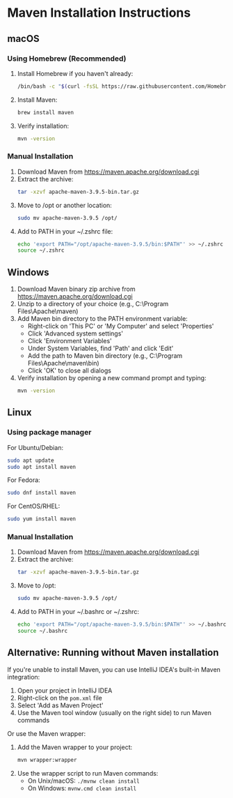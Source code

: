 # Maven Installation Instructions

## macOS

### Using Homebrew (Recommended)

1. Install Homebrew if you haven't already:
   ```bash
   /bin/bash -c "$(curl -fsSL https://raw.githubusercontent.com/Homebrew/install/HEAD/install.sh)"
   ```

2. Install Maven:
   ```bash
   brew install maven
   ```

3. Verify installation:
   ```bash
   mvn -version
   ```

### Manual Installation

1. Download Maven from https://maven.apache.org/download.cgi
2. Extract the archive:
   ```bash
   tar -xzvf apache-maven-3.9.5-bin.tar.gz
   ```
3. Move to /opt or another location:
   ```bash
   sudo mv apache-maven-3.9.5 /opt/
   ```
4. Add to PATH in your ~/.zshrc file:
   ```bash
   echo 'export PATH="/opt/apache-maven-3.9.5/bin:$PATH"' >> ~/.zshrc
   source ~/.zshrc
   ```

## Windows

1. Download Maven binary zip archive from https://maven.apache.org/download.cgi
2. Unzip to a directory of your choice (e.g., C:\Program Files\Apache\maven)
3. Add Maven bin directory to the PATH environment variable:
   - Right-click on 'This PC' or 'My Computer' and select 'Properties'
   - Click 'Advanced system settings'
   - Click 'Environment Variables'
   - Under System Variables, find 'Path' and click 'Edit'
   - Add the path to Maven bin directory (e.g., C:\Program Files\Apache\maven\bin)
   - Click 'OK' to close all dialogs
4. Verify installation by opening a new command prompt and typing:
   ```cmd
   mvn -version
   ```

## Linux

### Using package manager

For Ubuntu/Debian:
```bash
sudo apt update
sudo apt install maven
```

For Fedora:
```bash
sudo dnf install maven
```

For CentOS/RHEL:
```bash
sudo yum install maven
```

### Manual Installation

1. Download Maven from https://maven.apache.org/download.cgi
2. Extract the archive:
   ```bash
   tar -xzvf apache-maven-3.9.5-bin.tar.gz
   ```
3. Move to /opt:
   ```bash
   sudo mv apache-maven-3.9.5 /opt/
   ```
4. Add to PATH in your ~/.bashrc or ~/.zshrc:
   ```bash
   echo 'export PATH="/opt/apache-maven-3.9.5/bin:$PATH"' >> ~/.bashrc
   source ~/.bashrc
   ```

## Alternative: Running without Maven installation

If you're unable to install Maven, you can use IntelliJ IDEA's built-in Maven integration:

1. Open your project in IntelliJ IDEA
2. Right-click on the `pom.xml` file
3. Select 'Add as Maven Project'
4. Use the Maven tool window (usually on the right side) to run Maven commands

Or use the Maven wrapper:

1. Add the Maven wrapper to your project:
   ```bash
   mvn wrapper:wrapper
   ```
2. Use the wrapper script to run Maven commands:
   - On Unix/macOS: `./mvnw clean install`
   - On Windows: `mvnw.cmd clean install`
